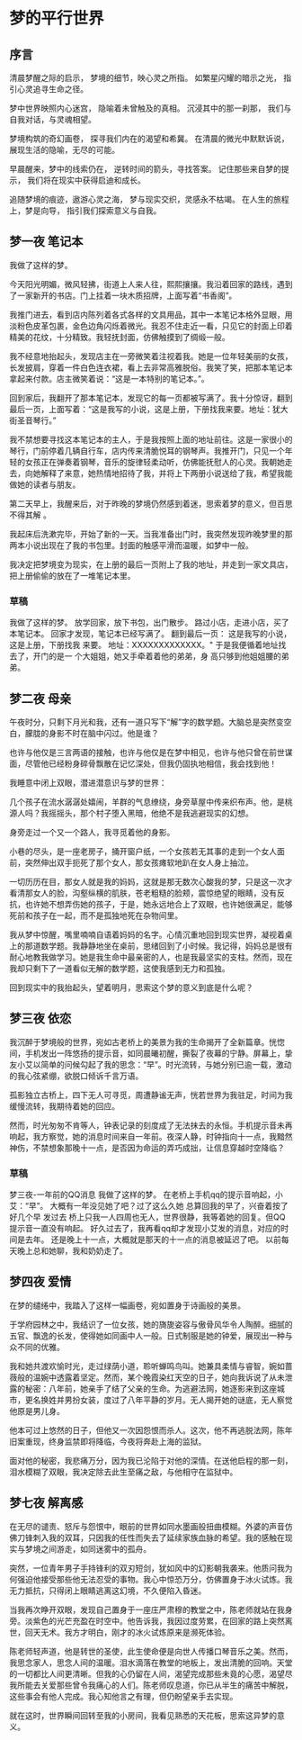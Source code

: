 # 梦的平行世界

## 序言

清晨梦醒之际的启示，
梦境的细节，映心灵之所指。
如繁星闪耀的暗示之光，
指引心灵追寻生命之径。

梦中世界映照内心迷宫，
隐喻着未曾触及的真相。
沉浸其中的那一刹那，
我们与自我对话，与灵魂相望。

梦境构筑的奇幻画卷，
探寻我们内在的渴望和希冀。
在清晨的微光中默默诉说，
展现生活的隐喻，无尽的可能。

早晨醒来，梦中的线索仍在，
逆转时间的箭头，寻找答案。
记住那些来自梦的提示，
我们将在现实中获得启迪和成长。

追随梦境的痕迹，遨游心灵之海，
梦与现实交织，灵感永不枯竭。
在人生的旅程上，梦是向导，
指引我们探索意义与自我。

## 梦一夜 笔记本

我做了这样的梦。

今天阳光明媚，微风轻拂，街道上人来人往，熙熙攘攘。我沿着回家的路线，遇到了一家新开的书店。门上挂着一块木质招牌，上面写着“书香阁”。

我推门进去，看到店内陈列着各式各样的文具用品，其中一本笔记本格外显眼，用淡粉色皮革包裹，金色边角闪烁着微光。我忍不住走近一看，只见它的封面上印着精美的花纹，十分精致。我轻抚封面，仿佛触摸到了绸缎一般。

我不经意地抬起头，发现店主在一旁微笑着注视着我。她是一位年轻美丽的女孩，长发披肩，穿着一件白色连衣裙，看上去非常高雅脱俗。我笑了笑，把那本笔记本拿起来付款。店主微笑着说：“这是一本特别的笔记本。”。

回到家后，我翻开了那本笔记本，发现它的每一页都被写满了。我十分惊讶，翻到最后一页，上面写着：“这是我写的小说，这是上册，下册找我来要。地址：犹大街圣音琴行。”

我不禁想要寻找这本笔记本的主人，于是我按照上面的地址前往。这是一家很小的琴行，门前停着几辆自行车，店内传来清脆悦耳的钢琴声。我推开门，只见一个年轻的女孩正在弹奏着钢琴，音乐的旋律轻柔动听，仿佛能抚慰人的心灵。我朝她走去，向她解释了来意，她热情地招待了我，并将上下两册小说送给了我，希望我能做她的读者与朋友。

第二天早上，我醒来后，对于昨晚的梦境仍然感到着迷，思索着梦的意义，但百思不得其解 。

我起床后洗漱完毕，开始了新的一天。当我准备出门时，我突然发现昨晚梦里的那两本小说出现在了我的书包里。封面的触感平滑而温暖，如梦中一般。

我决定把梦境变为现实，在上册的最后一页附上了我的地址，并走到一家文具店，把上册偷偷的放在了一堆笔记本里。

### 草稿

我做了这样的梦。
放学回家，放下书包，出门散步。
路过小店，走进小店，买了本笔记本。
回家才发现，笔记本已经写满了。
翻到最后一页：
这是我写的小说，这是上册，下册找我 来要。
地址：XXXXXXXXXXXXX。"
于是我便循着地址找去了，开门的是一 个大姐姐，她又手牵着着他的弟弟，身 高只够到他姐姐腰的弟弟。

## 梦二夜 母亲

午夜时分，只剩下月光和我，还有一道只写下“解”字的数学题。大脑总是突然变空白，朦胧的身影不时在脑中闪过。他是谁？

也许与他仅是三言两语的接触，也许与他仅是在梦中相见，也许与他只曾在前世谋面，尽管他已经粉身碎骨飘散在记忆深处，但我仍固执地相信，我会找到他！

我睡意中闭上双眼，潜进潜意识与梦的世界：

几个孩子在流水潺潺处嬉闹，羊群的气息缭绕，身旁草屋中传来织布声。他，是桃源人吗？我摇摇头，那个村子堕入黑暗，他绝不是我逃避现实的幻想。

身旁走过一个又一个路人，我寻觅着他的身影。

小巷的尽头，是一座老房子，捅开窗户纸，一个女孩若无其事的走到一个女人面前，突然伸出双手扼死了那个女人，那女孩瘫软地趴在女人身上抽泣。

一切历历在目，那女人就是我的妈妈，这就是那无数次心酸我的梦，只是这一次才看清那女人的脸，沟壑纵横的肌肤，苍老粗糙的脸颊，震惊绝望的眼睛，没有反抗，也许她不想弄伤她的孩子，于是，她永远地合上了双眼，也许她很满足，能够死前和孩子在一起，而不是孤独地死在杂物间里。

我从梦中惊醒，嘴里喃喃自语着妈妈的名字。心情沉重地回到现实世界，凝视着桌上的那道数学题。我静静地坐在桌前，思绪回到了小时候。我记得，妈妈总是很有耐心地教我做学习。她是我生命中最亲密的人，也是我最坚实的支柱。然而，现在我却只剩下了一道看似无解的数学题，这使我感到无力和孤独。

回到现实中的我抬起头，望着明月，思索这个梦的意义到底是什么呢？

## 梦三夜 依恋

我沉醉于梦境般的世界，宛如古老桥上的美景为我的生命揭开了全新篇章。恍惚间，手机发出一阵悠扬的提示音，如同晨曦初醒，撕裂了夜幕的宁静。屏幕上，挚友小艾以简单的问候勾起了我的思念：“早”。时光流转，与她分别已逾一载，激动的我心弦紧绷，欲脱口倾诉千言万语。

孤影独立古桥上，四下无人可寻觅，周遭静谧无声，恍若世界为我驻足，时间为我缓慢流转，我期待着她的回应。

然而，时光匆匆不肯等人，钟表记录的刻度成了无法抹去的永恒。手机提示音未再响起，我方察觉，她的消息时间来自一年前。夜深人静，时钟指向十一点，我黯然神伤，不禁想象那晚十一点，是否因为命运的弄巧成拙，让信息穿越时空降临？

### 草稿
梦三夜-一年前的QQ消息
我做了这样的梦。
在老桥上手机qq的提示音响起，小艾：“早”。
大概有一年没见她了吧？过了这么久她 总算回我的早了，兴奋着按了好几个早 发过去
桥上只我一人四周也无人，世界很静，我等着她的回复。但QQ提示音一直没有响起。
好久过去了，我再看qq却才发现小艾发的消息，对应的时间是去年。
还是晚上十一点，大概就是那天的十一点的消息被延迟了吧。
以前每天晚上总和她聊，我和奶奶走了。

## 梦四夜 爱情

在梦的缱绻中，我踏入了这样一幅画卷，宛如置身于诗画般的美景。

于学府园林之中，我结识了一位女孩，她的旖旎姿容与傲骨风华令人陶醉。细腻的五官、飘逸的长发，使得她如同画中人一般。日式制服是她的钟爱，展现出一种与众不同的优雅。

我和她共渡欢愉时光，走过绿荫小道，聆听蝉鸣鸟叫。她兼具柔情与睿智，婉如蔷薇般的温婉中透露着坚定。然而，某个晚霞染红天空的日子，她向我诉说了从未泄露的秘密：八年前，她亲手了结了父亲的生命。为逃避法网，她逐影来到这座城市，更名换姓并男扮女装，度过了八年平静的岁月。无人揭开她的谜底，无人察觉他原是男儿身。

他本可过上悠然的日子，但他又一次因怨恨而杀人。这次，他不再逃脱法网，陈年旧案重现，终身监禁即将降临，今夜将奔赴上海的监狱。

面对他的秘密，我悲痛万分，因为我已沦陷于对他的深情。在送他启程的那一刻，泪水模糊了双眼，我决定除去此生至痛之敌，与他相守在监狱中。

## 梦七夜 解离感

在无尽的谴责、怒斥与怨恨中，眼前的世界如同水墨画般扭曲模糊。外婆的声音仿佛刀锋刺入我的双耳，只因我的任性而失去了延续家族血脉的希望。我的感触在现实与梦境之间游走，如同迷雾中的孤舟。

突然，一位青年男子手持锋利的双刃短剑，犹如风中的幻影朝我袭来。他质问我为何强迫他接受那些他无法忍受的事物。我心中惊恐万分，仿佛置身于冰火试炼。我无力抵抗，只得闭上眼睛逃离这幻境，不久便陷入昏迷。

当我再次睁开双眼，发现自己置身于一座庄严肃穆的教堂之中，陈老师就站在我身旁。淡紫色的光芒充盈在时空中。他告诉我，我因过度劳累，在回家的路上突然离世，回天无术。我方才明白，刚才的冰火试炼原来是濒死体验。

陈老师轻声道，他是转世的圣使，此生使命便是向世人传播口琴音乐之美。然而，我思念家人，思念人间的温暖。泪水滴落在教堂的地板上，发出清脆的回响。天堂的一切都比人间更清晰。但我的心仍留在人间，渴望完成那些未竟的心愿，渴望尽我所能去关爱那些曾令我痛心的人们。陈老师叹息道，你已从半生的痛苦中解脱，这些事会有他人完成。我心知他言之有理，但仍盼望亲手去实现。

就在这时，世界瞬间回转至我的小房间，我看见熟悉的天花板，思索这异梦的意义。